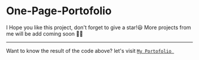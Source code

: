# One-Page-Portofolio
 
I Hope you like this project, don't forget to give a star!😃 
More projects from me will be add coming soon 👍🏻

---

Want to know the result of the code above? let's visit [`My Portofolio `](https://webpage.muhammdsatritama.repl.co)
